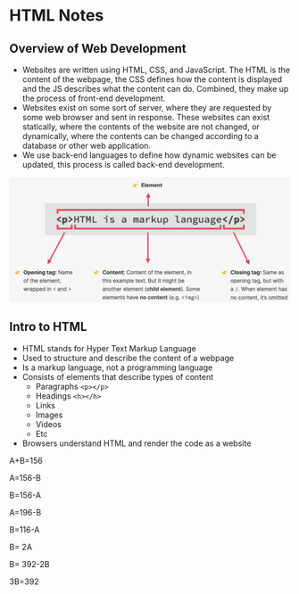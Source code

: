 # HTML Notes

## Overview of Web Development

- Websites are written using HTML, CSS, and JavaScript. The HTML is the content of the webpage, the CSS defines how the content is displayed and the JS describes what the content can do. Combined, they make up the process of front-end development.
- Websites exist on some sort of server, where they are requested by some web browser and sent in response. These websites can exist statically, where the contents of the website are not changed, or dynamically, where the contents can be changed according to a database or other web application.
- We use back-end languages to define how dynamic websites can be updated, this process is called back-end development.

![](img/HMTL-breakdown.png)

## Intro to HTML

- HTML stands for Hyper Text Markup Language
- Used to structure and describe the content of a webpage
- Is a markup language, not a programming language
- Consists of elements that describe types of content
  - Paragraphs `<p></p>`
  - Headings `<h></h>`
  - Links
  - Images
  - Videos
  - Etc
- Browsers understand HTML and render the code as a website

A+B=156

A=156-B

B=156-A

A=196-B

B=116-A

B= 2A

B= 392-2B

3B=392
